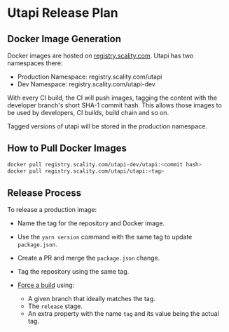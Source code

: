 # Utapi Release Plan

## Docker Image Generation

Docker images are hosted on [registry.scality.com](registry.scality.com).
Utapi has two namespaces there:

* Production Namespace: registry.scality.com/utapi
* Dev Namespace: registry.scality.com/utapi-dev

With every CI build, the CI will push images, tagging the
content with the developer branch's short SHA-1 commit hash.
This allows those images to be used by developers, CI builds,
build chain and so on.

Tagged versions of utapi will be stored in the production namespace.

## How to Pull Docker Images

```sh
docker pull registry.scality.com/utapi-dev/utapi:<commit hash>
docker pull registry.scality.com/utapi/utapi:<tag>
```

## Release Process

To release a production image:

* Name the tag for the repository and Docker image.

* Use the `yarn version` command with the same tag to update `package.json`.

* Create a PR and merge the `package.json` change.

* Tag the repository using the same tag.

* [Force a build] using:
  * A given branch that ideally matches the tag.
  * The `release` stage.
  * An extra property with the name `tag` and its value being the actual tag.

[Force a build]:
https://eve.devsca.com/github/scality/utapi/#/builders/bootstrap/force/force
